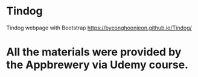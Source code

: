 # Tindog
Tindog webpage with Bootstrap
https://byeonghoonjeon.github.io/Tindog/

# All the materials were provided by the Appbrewery via Udemy course.
